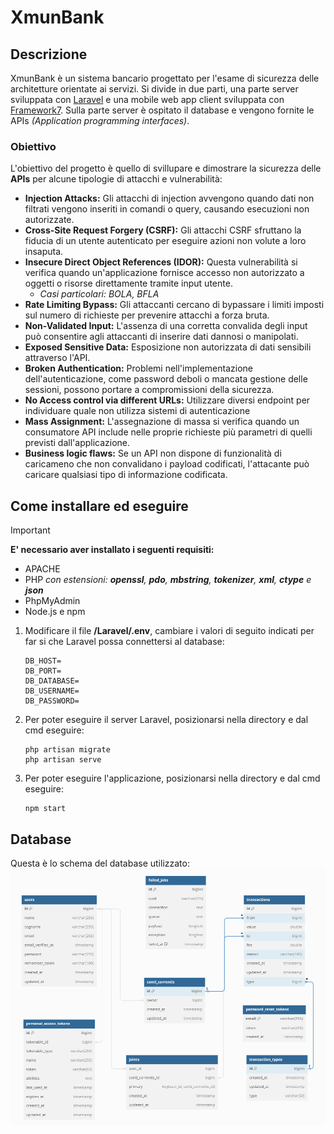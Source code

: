 # XmunBank
## Descrizione
XmunBank è un sistema bancario progettato per l'esame di sicurezza delle architetture orientate ai servizi. Si divide in due parti, una parte server sviluppata con [Laravel](https://laravel.com/) e una mobile web app client sviluppata con [Framework7](https://framework7.io/). Sulla parte server è ospitato il database e vengono fornite le APIs *(Application programming interfaces)*. 
### Obiettivo
L'obiettivo del progetto è quello di svillupare e dimostrare la sicurezza delle **APIs** per alcune tipologie di attacchi e vulnerabilità:
- **Injection Attacks:** Gli attacchi di injection avvengono quando dati non filtrati vengono inseriti in comandi o query, causando esecuzioni non autorizzate.
- **Cross-Site Request Forgery (CSRF):** Gli attacchi CSRF sfruttano la fiducia di un utente autenticato per eseguire azioni non volute a loro insaputa.
- **Insecure Direct Object References (IDOR):** Questa vulnerabilità si verifica quando un'applicazione fornisce accesso non autorizzato a oggetti o risorse direttamente tramite input utente.
  - *Casi particolari: BOLA, BFLA*
- **Rate Limiting Bypass:** Gli attaccanti cercano di bypassare i limiti imposti sul numero di richieste per prevenire attacchi a forza bruta.
- **Non-Validated Input:** L'assenza di una corretta convalida degli input può consentire agli attaccanti di inserire dati dannosi o manipolati.
- **Exposed Sensitive Data:** Esposizione non autorizzata di dati sensibili attraverso l'API.
- **Broken Authentication:** Problemi nell'implementazione dell'autenticazione, come password deboli o mancata gestione delle sessioni, possono portare a compromissioni della sicurezza.
- **No Access control via different URLs:** Utilizzare diversi endpoint per individuare quale non utilizza sistemi di autenticazione
- **Mass Assignment:** L'assegnazione di massa si verifica quando un consumatore API include nelle proprie richieste più parametri di quelli previsti dall'applicazione.
- **Business logic flaws:** Se un API non dispone di funzionalità di caricameno che non convalidano i payload codificati, l'attacante può caricare qualsiasi tipo di informazione codificata.

## Come installare ed eseguire
> [!IMPORTANT]
> **E' necessario aver installato i seguenti requisiti:**
> - APACHE
> - PHP *con estensioni: **openssl**, **pdo**, **mbstring**, **tokenizer**, **xml**, **ctype** e **json***
> - PhpMyAdmin
> - Node.js e npm

1. Modificare il file **/Laravel/.env**, cambiare i valori di seguito indicati per far si che Laravel possa connettersi al database:
   ```
   DB_HOST=
   DB_PORT=
   DB_DATABASE=
   DB_USERNAME=
   DB_PASSWORD=
   ```

1. Per poter eseguire il server Laravel, posizionarsi nella directory e dal cmd eseguire:
   ```
   php artisan migrate
   php artisan serve
   ```

1. Per poter eseguire l'applicazione, posizionarsi nella directory e dal cmd eseguire:
   ```
   npm start
   ```

## Database
Questa è lo schema del database utilizzato:
![Schema database](/assets/sqlScheme.png)
